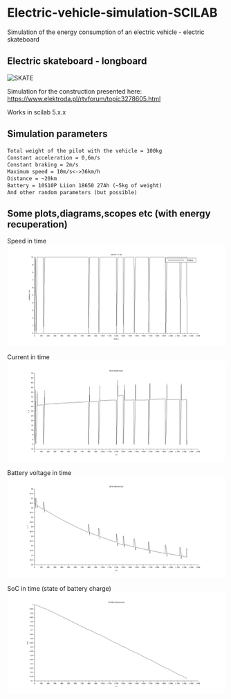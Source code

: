 # Electric-vehicle-simulation-SCILAB
Simulation of the energy consumption of an electric vehicle - electric skateboard 
## Electric skateboard - longboard
![SKATE](https://obrazki.elektroda.pl/7779117300_1480634519_thumb.jpg)

Simulation for the construction presented here:
https://www.elektroda.pl/rtvforum/topic3278605.html

Works in scilab 5.x.x

## Simulation parameters
```
Total weight of the pilot with the vehicle = 100kg
Constant acceleration = 0,6m/s
Constant braking = 2m/s
Maximum speed = 10m/s<->36km/h
Distance = ~20km
Battery = 10S10P Liion 18650 27Ah (~5kg of weight)
And other random parameters (but possible)
```

## Some plots,diagrams,scopes etc (with energy recuperation)

Speed in time
![p2](https://raw.githubusercontent.com/miszczo/-SCILAB-Electric-vehicle-power-consumption-simulation-/master/electric%20skateboard/speedintime.bmp "Speed in time")

Current in time 
![p5](https://raw.githubusercontent.com/miszczo/-SCILAB-Electric-vehicle-power-consumption-simulation-/master/electric%20skateboard/currentintimewithrecuperation.bmp "Current in time")


Battery voltage in time
![p3](https://raw.githubusercontent.com/miszczo/-SCILAB-Electric-vehicle-power-consumption-simulation-/master/electric%20skateboard/batteryvoltageintimewithrecuperation.bmp "Voltage in time")

SoC in time (state of battery charge)
![p4](https://raw.githubusercontent.com/miszczo/-SCILAB-Electric-vehicle-power-consumption-simulation-/master/electric%20skateboard/socintime.bmp "SOC in time")



